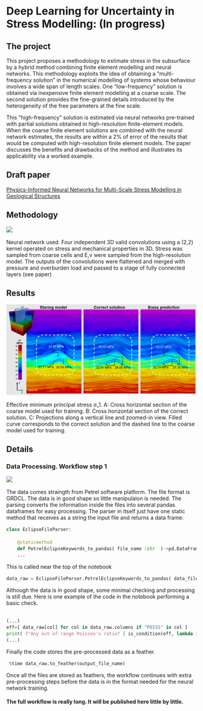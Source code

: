 # Deep Learning for Uncertainty in Stress Modelling: (In progress)

## The project 
This project proposes a methodology to estimate stress in the subsurface by a hybrid method 
combining finite element modelling and neural networks. This methodology exploits the idea 
of obtaining a “multi-frequency solution” in the numerical modelling of systems whose behaviour
 involves a wide span of length scales. One “low-frequency” solution is obtained via inexpensive 
 finite element modelling at a coarse scale. The second solution provides the fine-grained 
 details introduced by the heterogeneity of the free parameters at the fine scale. 
 
 This “high-frequency” solution is estimated via neural networks pre-trained with partial 
 solutions obtained in high-resolution finite-element models. When the coarse finite element 
 solutions are combined with the neural network estimates, the results are within  a 2% 
 of error of the results that would be computed with high-resolution finite element models.
 The  paper discusses the benefits and drawbacks of the method and illustrates its applicability 
 via a worked example.
 
## Draft paper
 <a href="https://drive.google.com/file/d/1vew6OoRC5vxERwdCl27J2xvy-yxNpib0/view?usp=sharing">
Physics-Informed Neural Networks for Multi-Scale Stress Modelling in Geological Structures
</a>
 
 
 
## Methodology   
![](/images/network.PNG)
<p>Neural network used. Four independent 3D valid convolutions using a (2,2) kernel  
operated on stress and mechanical properties in 3D. Stress was sampled from coarse 
cells and E,ν were sampled from the high-resolution model. The outputs of the 
convolutions were flattened and merged with  pressure and overburden load and passed 
to a stage of  fully connected layers (see paper)</p>

## Results  
![](FrontPage2.png)
<p>Effective minimum principal stress σ_1. A: Cross horizontal section of the coarse 
model used for training. B: Cross horizontal section of the correct solution. 
C: Projections along a vertical line and zoomed-in view. Filled curve corresponds 
to the correct solution and the dashed line to the coarse model used for training. 
</p>
  
## Details
### Data Processing. Workflow step 1
![](/images/raw_data_step1.PNG)

The data comes straingth from Petrel software platform. The file format is GRDCL. The data is in good shape so little manipulaion is needed. 
The parsing converts the information inside the files into several pandas dataframes for easy processing. The parser in itself just have one 
static method that receives as a string the input file and returns a data frame:

```python
class EclipseFileParser:
    
    @staticmethod 
    def PetrelEclipseKeywords_to_pandas( file_name :str  )->pd.DataFrame:
    ...
```

This is called near the top of the notebook 

```python
data_raw = EclipseFileParser.PetrelEclipseKeywords_to_pandas( data_file );
```

Although the data is in good shape, some minimal checking and processing is still due. 
Here is one example of the code in the notebook performing a basic check. 

```python

(...)
eff=[ data_raw[col] for col in data_raw.columns if "POISS" in col ]
print( f"Any out-of-range Poisson's ratio? { is_condition(eff, lambda item: any(item <0.1) or any(item >0.5)  ) } ")
(...)

```
Finally the code stores the pre-processed data as a feather.
```python
 %time data_raw.to_feather(output_file_name)
```

Once all the files are stored as feathers, the workflow continues with extra pre-processing steps before the data 
is in the format needed for the neural network training. 

#### The full workflow is really long. It will be published here little by little. 
